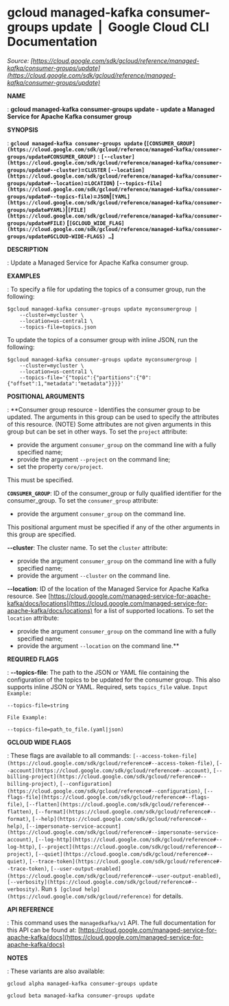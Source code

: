 # gcloud managed-kafka consumer-groups update  |  Google Cloud CLI Documentation

*Source: [https://cloud.google.com/sdk/gcloud/reference/managed-kafka/consumer-groups/update](https://cloud.google.com/sdk/gcloud/reference/managed-kafka/consumer-groups/update)*

**NAME**

: **gcloud managed-kafka consumer-groups update - update a Managed Service for Apache Kafka consumer group**

**SYNOPSIS**

: **`gcloud managed-kafka consumer-groups update` (`[CONSUMER_GROUP](https://cloud.google.com/sdk/gcloud/reference/managed-kafka/consumer-groups/update#CONSUMER_GROUP)` : `[--cluster](https://cloud.google.com/sdk/gcloud/reference/managed-kafka/consumer-groups/update#--cluster)`=`CLUSTER` `[--location](https://cloud.google.com/sdk/gcloud/reference/managed-kafka/consumer-groups/update#--location)`=`LOCATION`) `[--topics-file](https://cloud.google.com/sdk/gcloud/reference/managed-kafka/consumer-groups/update#--topics-file)`=`JSON`|`[YAML](https://cloud.google.com/sdk/gcloud/reference/managed-kafka/consumer-groups/update#YAML)`|`[FILE](https://cloud.google.com/sdk/gcloud/reference/managed-kafka/consumer-groups/update#FILE)` [`[GCLOUD_WIDE_FLAG](https://cloud.google.com/sdk/gcloud/reference/managed-kafka/consumer-groups/update#GCLOUD-WIDE-FLAGS) …`]**

**DESCRIPTION**

: Update a Managed Service for Apache Kafka consumer group.

**EXAMPLES**

: To specify a file for updating the topics of a consumer group, run the
following:

```
$gcloud managed-kafka consumer-groups update myconsumergroup |
    --cluster=mycluster \
    --location=us-central1 \
    --topics-file=topics.json
```

To update the topics of a consumer group with inline JSON, run the following:

```
$gcloud managed-kafka consumer-groups update myconsumergroup |
    --cluster=mycluster \
    --location=us-central1 \
    --topics-file='{"topic":{"partitions":{"0":{"offset":1,"metadata":"metadata"}}}}'
```

**POSITIONAL ARGUMENTS**

: **Consumer group resource - Identifies the consumer group to be updated. The
arguments in this group can be used to specify the attributes of this resource.
(NOTE) Some attributes are not given arguments in this group but can be set in
other ways.
To set the `project` attribute:

- provide the argument `consumer_group` on the command line with a
fully specified name;
- provide the argument `--project` on the command line;
- set the property `core/project`.

This must be specified.

**`CONSUMER_GROUP`**:
ID of the consumer_group or fully qualified identifier for the consumer_group.
To set the `consumer_group` attribute:

- provide the argument `consumer_group` on the command line.

This positional argument must be specified if any of the other arguments in this
group are specified.

**--cluster**:
The cluster name.
To set the `cluster` attribute:

- provide the argument `consumer_group` on the command line with a
fully specified name;
- provide the argument `--cluster` on the command line.

**--location**:
ID of the location of the Managed Service for Apache Kafka resource. See [https://cloud.google.com/managed-service-for-apache-kafka/docs/locations](https://cloud.google.com/managed-service-for-apache-kafka/docs/locations)
for a list of supported locations.
To set the `location` attribute:

- provide the argument `consumer_group` on the command line with a
fully specified name;
- provide the argument `--location` on the command line.**

**REQUIRED FLAGS**

: **--topics-file**:
The path to the JSON or YAML file containing the configuration of the topics to
be updated for the consumer group. This also supports inline JSON or YAML.
Required, sets `topics_file` value.
`Input Example:`

```
--topics-file=string
```

`File Example:`

```
--topics-file=path_to_file.(yaml|json)
```

**GCLOUD WIDE FLAGS**

: These flags are available to all commands: `[--access-token-file](https://cloud.google.com/sdk/gcloud/reference#--access-token-file)`,
`[--account](https://cloud.google.com/sdk/gcloud/reference#--account)`, `[--billing-project](https://cloud.google.com/sdk/gcloud/reference#--billing-project)`,
`[--configuration](https://cloud.google.com/sdk/gcloud/reference#--configuration)`,
`[--flags-file](https://cloud.google.com/sdk/gcloud/reference#--flags-file)`,
`[--flatten](https://cloud.google.com/sdk/gcloud/reference#--flatten)`, `[--format](https://cloud.google.com/sdk/gcloud/reference#--format)`, `[--help](https://cloud.google.com/sdk/gcloud/reference#--help)`, `[--impersonate-service-account](https://cloud.google.com/sdk/gcloud/reference#--impersonate-service-account)`,
`[--log-http](https://cloud.google.com/sdk/gcloud/reference#--log-http)`,
`[--project](https://cloud.google.com/sdk/gcloud/reference#--project)`, `[--quiet](https://cloud.google.com/sdk/gcloud/reference#--quiet)`, `[--trace-token](https://cloud.google.com/sdk/gcloud/reference#--trace-token)`, `[--user-output-enabled](https://cloud.google.com/sdk/gcloud/reference#--user-output-enabled)`,
`[--verbosity](https://cloud.google.com/sdk/gcloud/reference#--verbosity)`.
Run `$ [gcloud help](https://cloud.google.com/sdk/gcloud/reference)` for details.

**API REFERENCE**

: This command uses the `managedkafka/v1` API. The full documentation
for this API can be found at: [https://cloud.google.com/managed-service-for-apache-kafka/docs](https://cloud.google.com/managed-service-for-apache-kafka/docs)

**NOTES**

: These variants are also available:

```
gcloud alpha managed-kafka consumer-groups update
```

```
gcloud beta managed-kafka consumer-groups update
```